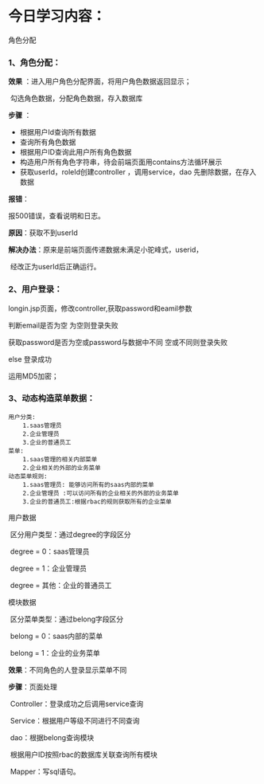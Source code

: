 # 今日学习内容：

角色分配



### 1、角色分配：

**效果** ：进入用户角色分配界面，将用户角色数据返回显示；

​             勾选角色数据，分配角色数据，存入数据库

**步骤** ：

- 根据用户Id查询所有数据
- 查询所有角色数据
- 根据用户ID查询此用户所有角色数据
- 构造用户所有角色字符串，待会前端页面用contains方法循环展示
- 获取userId，roleId创建controller ，调用service，dao 先删除数据，在存入数据

**报错**：

报500错误，查看说明和日志。

**原因**：获取不到userId 

**解决办法**：原来是前端页面传递数据未满足小驼峰式，userid，

​	经改正为userId后正确运行。

### 2、用户登录：

longin.jsp页面，修改controller,获取password和eamil参数

判断email是否为空   为空则登录失败

获取password是否为空或password与数据中不同  空或不同则登录失败

else 登录成功

运用MD5加密；

### 3、动态构造菜单数据：



~~~
用户分类:
	1.saas管理员
	2.企业管理员
	3.企业的普通员工
菜单:
	1.saas管理的相关内部菜单
	2.企业相关的外部的业务菜单
动态菜单规则:
	1.saas管理员: 能够访问所有的saas内部的菜单
	2.企业管理员 :可以访问所有的企业相关的外部的业务菜单
	3.企业的普通员工:根据rbac的规则获取所有的企业菜单
~~~

用户数据

​	区分用户类型：通过degree的字段区分

​	degree = 0：saas管理员

​	degree = 1：企业管理员

​	degree = 其他：企业的普通员工

模块数据

​	区分菜单类型：通过belong字段区分

​	belong = 0：saas内部的菜单

​	belong = 1：企业的业务菜单

**效果**：不同角色的人登录显示菜单不同

**步骤**：页面处理

​	Controller：登录成功之后调用service查询

​	Service：根据用户等级不同进行不同查询

​	dao：根据belong查询模块

​			根据用户ID按照rbac的数据库关联查询所有模块

​	Mapper：写sql语句。

​		

